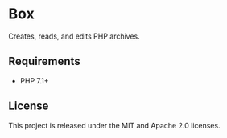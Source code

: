 Box
===

Creates, reads, and edits PHP archives.

Requirements
------------

- PHP 7.1+

License
-------

This project is released under the MIT and Apache 2.0 licenses.
